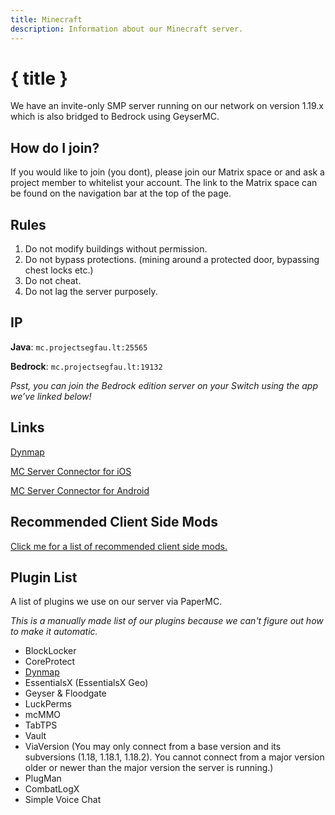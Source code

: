```yaml
---
title: Minecraft
description: Information about our Minecraft server.
---
```


# { title }

We have an invite-only SMP server running on our network on version 1.19.x which is also bridged to Bedrock using GeyserMC.

## How do I join?

If you would like to join (you dont), please join our Matrix space or and ask a project member to whitelist your account. The link to the Matrix space can be found on the navigation bar at the top of the page.

## Rules

1. Do not modify buildings without permission.
2. Do not bypass protections. (mining around a protected door, bypassing chest locks etc.)
3. Do not cheat.
4. Do not lag the server purposely.

## IP

**Java**: `mc.projectsegfau.lt:25565`

**Bedrock**: `mc.projectsegfau.lt:19132`

_Psst, you can join the Bedrock edition server on your Switch using the app we’ve linked below!_

## Links

[Dynmap](https://map.mc.projectsegfau.lt/)

[MC Server Connector for iOS](https://apps.apple.com/us/app/mc-server-connector/id1548251304/)

[MC Server Connector for Android](https://play.google.com/store/apps/details?id=com.smokiem.mcserverconnector/)

## Recommended Client Side Mods

[Click me for a list of recommended client side mods.](/minecraft/client-side-mods)

## Plugin List

A list of plugins we use on our server via PaperMC.

_This is a manually made list of our plugins because we can't figure out how to make it automatic._

-   BlockLocker
-   CoreProtect
-   [Dynmap](https://map.mc.projectsegfau.lt/)
-   EssentialsX (EssentialsX Geo)
-   Geyser & Floodgate
-   LuckPerms
-   mcMMO
-   TabTPS
-   Vault
-   ViaVersion (You may only connect from a base version and its subversions (1.18, 1.18.1, 1.18.2). You cannot connect from a major version older or newer than the major version the server is running.)
-   PlugMan
-   CombatLogX
-   Simple Voice Chat

